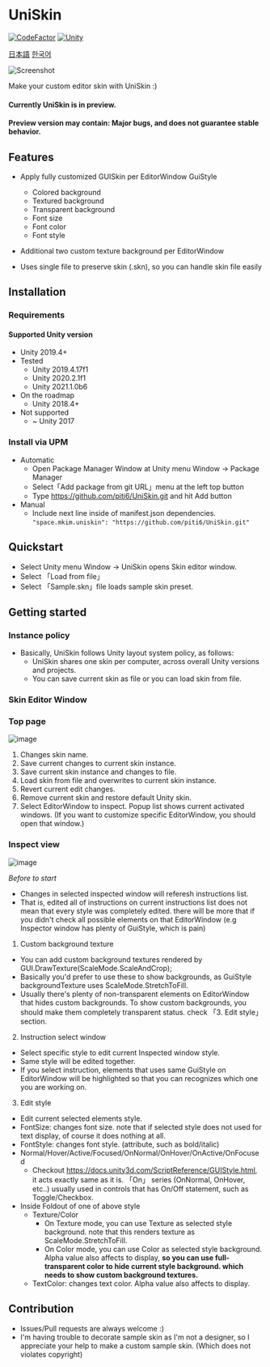 # UniSkin

[![CodeFactor](https://www.codefactor.io/repository/github/piti6/uniskin/badge?s=f9067ada8527e600dfed06fa997c7011d0c95735)](https://www.codefactor.io/repository/github/piti6/uniskin)
[![Unity](https://img.shields.io/badge/Unity-2019.4+-brightgreen)](https://unity3d.com/kr/unity/qa/lts-releases?version=2019.4)

[日本語](https://github.com/piti6/UniSkin/blob/develop/README-JP.md)
[한국어](https://github.com/piti6/UniSkin/blob/develop/README-KR.md)

![Screenshot](https://user-images.githubusercontent.com/19143280/108381460-2bed0780-724b-11eb-9f0c-90ce8226edeb.png)

Make your custom editor skin with UniSkin :)

#### Currently UniSkin is in preview.
#### Preview version may contain: Major bugs, and does not guarantee stable behavior.

## Features

- Apply fully customized GUISkin per EditorWindow GuiStyle
  - Colored background
  - Textured background
  - Transparent background
  - Font size
  - Font color
  - Font style

- Additional two custom texture background per EditorWindow
- Uses single file to preserve skin (.skn), so you can handle skin file easily

## Installation

### Requirements
#### Supported Unity version
- Unity 2019.4+
- Tested
  - Unity 2019.4.17f1
  - Unity 2020.2.1f1
  - Unity 2021.1.0b6
- On the roadmap
  - Unity 2018.4+
- Not supported
  - ~ Unity 2017

### Install via UPM
- Automatic
  - Open Package Manager Window at Unity menu Window -> Package Manager
  - Select「Add package from git URL」menu at the left top button
  - Type https://github.com/piti6/UniSkin.git and hit Add button
- Manual
  - Include next line inside of manifest.json dependencies.
`"space.mkim.uniskin": "https://github.com/piti6/UniSkin.git"`

## Quickstart

- Select Unity menu Window -> UniSkin opens Skin editor window.
- Select 「Load from file」
- Select 「Sample.skn」file loads sample skin preset.

## Getting started

### Instance policy
- Basically, UniSkin follows Unity layout system policy, as follows:
  - UniSkin shares one skin per computer, across overall Unity versions and projects.
  - You can save current skin as file or you can load skin from file.

### Skin Editor Window

### Top page
![image](https://user-images.githubusercontent.com/19143280/108517172-6d90b780-730a-11eb-9ac5-ebf33565a76b.png)

1. Changes skin name.
2. Save current changes to current skin instance.
3. Save current skin instance and changes to file.
4. Load skin from file and overwrites to current skin instance.
5. Revert current edit changes.
6. Remove current skin and restore default Unity skin.
7. Select EditorWindow to inspect. Popup list shows current activated windows. (If you want to customize specific EditorWindow, you should open that window.)

### Inspect view
![image](https://user-images.githubusercontent.com/19143280/108518593-14c21e80-730c-11eb-8e78-b40079bd7608.png)

*Before to start*
- Changes in selected inspected window will referesh instructions list.
- That is, edited all of instructions on current instructions list does not mean that every style was completely edited. there will be more that if you didn't check all possible elements on that EditorWindow (e.g Inspector window has plenty of GuiStyle, which is pain) 

1. Custom background texture
  - You can add custom background textures rendered by GUI.DrawTexture(ScaleMode.ScaleAndCrop);
  - Basically you'd prefer to use these to show backgrounds, as GuiStyle backgroundTexture uses ScaleMode.StretchToFill.
  - Usually there's plenty of non-transparent elements on EditorWindow that hides custom backgrounds. To show custom backgrounds, you should make them completely transparent status. check 「3. Edit style」section.
2. Instruction select window
  - Select specific style to edit current Inspected window style.
  - Same style will be edited together.
  - If you select instruction, elements that uses same GuiStyle on EditorWindow will be highlighted so that you can recognizes which one you are working on.
3. Edit style
  - Edit current selected elements style.
  - FontSize: changes font size. note that if selected style does not used for text display, of course it does nothing at all.
  - FontStyle: changes font style. (attribute, such as bold/italic)
  - Normal/Hover/Active/Focused/OnNormal/OnHover/OnActive/OnFocused
    - Checkout https://docs.unity3d.com/ScriptReference/GUIStyle.html, it acts exactly same as it is. 「On」 series (OnNormal, OnHover, etc..) usually used in controls that has On/Off statement, such as Toggle/Checkbox.
  - Inside Foldout of one of above style
    - Texture/Color
      - On Texture mode, you can use Texture as selected style background. note that this renders texture as ScaleMode.StretchToFill.
      - On Color mode, you can use Color as selected style background. Alpha value also affects to display, **so you can use full-transparent color to hide current style background. which needs to show custom background textures.**
    - TextColor: changes text color. Alpha value also affects to display.

## Contribution
- Issues/Pull requests are always welcome :)
- I'm having trouble to decorate sample skin as I'm not a designer, so I appreciate your help to make a custom sample skin. (Which does not violates copyright)

